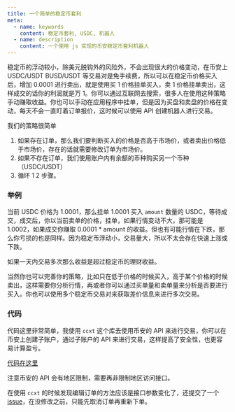 ```yaml
---
title: 一个简单的稳定币套利
meta:
  - name: keywords
    content: 稳定币套利, USDC, 机器人
  - name: description
    content: 一个使用 js 实现的币安稳定币套利机器人
---
```


稳定币的浮动较小，除美元脱钩外的风险外，不会出现很大的价格变动，在币安上 USDC/USDT BUSD/USDT 等交易对是免手续费，所以可以在稳定币价格买入后，增加 0.0001 进行卖出，就是使用买 1 价格挂单买入，卖 1 价格挂单卖出，这样成交的话你的利润就是万 1。你可以通过互联网去搜索，很多人在使用这种策略手动赚取收益。你也可以手动在应用程序中挂单，但是因为买盘和卖盘的价格在变动，每天不会一直盯着订单报价，这时候可以使用 API 创建机器人进行交易。

我们的策略很简单

1. 如果存在订单，那么我们要判断买入的价格是否高于市场价，或者卖出价格低于市场价，存在的话就需要修改订单为市场价。
2. 如果不存在订单，我们使用账户内有余额的币种购买另一个币种（USDC/USDT）
3. 循环 1 2 步骤。

### 举例

当前 USDC 价格为 1.0001，那么挂单 1.0001 买入 `amount` 数量的 USDC，等待成交，成交后，你以当前卖单的价格，挂单，如果行情变动不大，那可能是 1.0002，如果成交你赚取 0.0001 \* amount 的收益。但也有可能行情在下跌，那么你亏损的也是同样。因为稳定币浮动小，交易量大，所以不太会存在快速上涨或下跌。

如果一天内交易多次那么收益是超过稳定币的理财收益。

当然你也可以完善你的策略，比如只在低于价格的时候买入，高于某个价格的时候卖出，这样需要你分析行情，再或者你可以通过买单量和卖单量来分析是否要进行买入。你也可以使用多个稳定币交易对来获取差价信息来进行多次交易。

### 代码

代码这里非常简单，我使用 `ccxt` 这个库去使用币安的 API 来进行交易，你可以在币安上创建子账户，通过子账户的 API 来进行交易，这样提高了安全性，也更容易计算盈亏。

[代码在这里](https://github.com/x-ray-s/USDC-arbitrage/blob/main/src/index.js)

注意币安的 API 会有地区限制，需要再非限制地区访问接口。

在使用 `ccxt` 的时候发现编辑订单的方法应该是接口参数变化了，还提交了一个 [issue](https://github.com/ccxt/ccxt/issues/18667#issuecomment-1652382832)，在没修改之前，只能先取消订单再重新下单。
